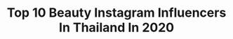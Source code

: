 ---
title: Top 10 Beauty Instagram Influencers In Thailand In 2020
description: >-
  Find top beauty Instagram influencers in Thailand in 2020. Most popular hashtags: #missgrandthailand2019 #ootd #wiw #instafashion.
platform: Instagram
profiles:
  - username: "christinaeom"
    fullname: >-
      Christina Eom Kyuri (규리) 🇰🇷🇺🇸
    location: "Thailand"
    followers: 126239
    engagement: 463
    commentsToLikes: 0.040720
    id: ck0u7iyk24wap0i19e6fh78um
    verified: false
    hashtags: "#beefdonebetter, #skinnymint, #slimandtrimshake, #thehungergames"
  - username: "bunnyaire"
    fullname: >-
      ☆ Air Phantila ◡̈⃝ᵕ̈
    location: "Thailand"
    followers: 444381
    engagement: 295
    commentsToLikes: 0.010464
    id: ck13ans3arajf0i19s09h12i7
    verified: true
    hashtags: "#beautyandthebeach, #beachgirl, #happybunnyoxy, #shopeecelebrityclub"
  - username: "happiipony"
    fullname: >-
      Chanatda (P O N Y)™🦄✨
    location: "Thailand"
    followers: 5802
    engagement: 1205
    commentsToLikes: 0.005580
    id: ck5hle7s5k26z0i11mntjg7jw
    verified: false
    hashtags: "#artistryhydratingmask, #atmospheresky, #newbornbaby, #loveofmylife"
  - username: "khaimookchin"
    fullname: >-
      
    location: "Thailand"
    followers: 145762
    engagement: 453
    commentsToLikes: 0.002086
    id: ck5zimt8cg0420i14f4grjqr6
    verified: false
    hashtags: "#covid, #sparkdelight, #swarovski125years, #danielwellington"
  - username: "frennicha"
    fullname: >-
      FRIEND NICHAKORN P. (เฟรนด์)
    location: "Thailand"
    followers: 119591
    engagement: 367
    commentsToLikes: 0.001530
    id: ck55mzw2756l50i118kptnkia
    verified: false
    hashtags: "#sabinaswim, #uniqlowomenfashion, #radianccream, #esteepartner"
  - username: "ploybirelay"
    fullname: >-
      PLOY  PEERACHADA  KHUNRAK
    location: "Thailand"
    followers: 58498
    engagement: 333
    commentsToLikes: 0.003653
    id: ck137grcebggx0i19g84tb4b3
    verified: false
    hashtags: "#wongnaixlineman, #finfinchannel, #anticovid19, #yayaskincare"
  - username: "ae_bong"
    fullname: >-
      AeBong
    location: "Thailand"
    followers: 30918
    engagement: 80
    commentsToLikes: 0.017189
    id: ck14i369edet40i19euw2t6b3
    verified: false
    hashtags: "#supergoopthailand, #cosmetics, #whatiworetoday, #orientalprincess"
  - username: "wearqpraew"
    fullname: >-
      PRAEW JARATPIM
    location: "Thailand"
    followers: 122888
    engagement: 72
    commentsToLikes: 0.004841
    id: ck5c3s0l2zxue0i11iyxkffyt
    verified: false
    hashtags: "#empress, #mattermakers, #diormakeup, #tb"
  - username: "blacklist.secret"
    fullname: >-
      Blacklist Secret
    location: "Thailand"
    followers: 73125
    engagement: 537
    commentsToLikes: 0.005899
    id: ck55m5p6b3a7i0i11xafwcrd6
    verified: false
    hashtags: "#be02, #007, #w34, #br2"
  - username: "tayastarling"
    fullname: >-
      Taya Rogers
    location: "Thailand"
    followers: 362884
    engagement: 94
    commentsToLikes: 0.007285
    id: ck5hl0f6rjchp0i11n589zt5h
    verified: true
    hashtags: "#nationalmargaritaday, #classpasscrew, #runbkk, #istayhomefor"
---